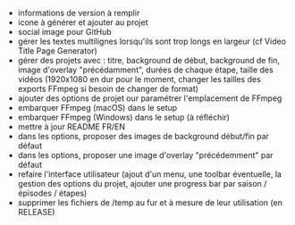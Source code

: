 - informations de version à remplir
- icone à générer et ajouter au projet
- social image pour GitHub
- gérer les textes multilignes lorsqu'ils sont trop longs en largeur (cf Video Title Page Generator)
- gérer des projets avec : titre, background de début, background de fin, image d'overlay "précédamment", durées de chaque étape, taille des vidéos (1920x1080 en dur pour le moment, changer les tailles des exports FFmpeg si besoin de changer de format)
- ajouter des options de projet our paramétrer l'emplacement de FFmpeg
- embarquer FFmpeg (macOS) dans le setup
- embarquer FFmpeg (Windows) dans le setup (à réfléchir)
- mettre à jour README FR/EN
- dans les options, proposer des images de background début/fin par défaut
- dans les options, proposer une image d'overlay "précédemment" par défaut
- refaire l'interface utilisateur (ajout d'un menu, une toolbar éventuelle, la gestion des options du projet, ajouter une progress bar par saison / épisodes / étapes)
- supprimer les fichiers de /temp au fur et à mesure de leur utilisation (en RELEASE)
